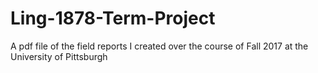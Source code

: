 # Ling-1878-Term-Project
A pdf file of the field reports I created over the course of Fall 2017 at the University of Pittsburgh
